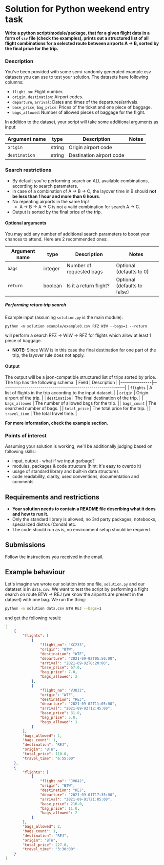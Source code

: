 # Solution for Python weekend entry task

**Write a python script/module/package, that for a given flight data in a form of `csv` file (check the examples), prints out a structured list of all flight combinations for a selected route between airports A -> B, sorted by the final price for the trip.**

### Description
You've been provided with some semi-randomly generated example csv datasets you can use to test your solution. The datasets have following columns:
- `flight_no`: Flight number.
- `origin`, `destination`: Airport codes.
- `departure`, `arrival`: Dates and times of the departures/arrivals.
- `base_price`, `bag_price`: Prices of the ticket and one piece of baggage.
- `bags_allowed`: Number of allowed pieces of baggage for the flight.

In addition to the dataset, your script will take some additional arguments as input:

| Argument name | type    | Description              | Notes                        |
|---------------|---------|--------------------------|------------------------------|
| `origin`      | string  | Origin airport code      |                              |
| `destination` | string  | Destination airport code |                              |

### Search restrictions
- By default you're performing search on ALL available combinations, according to search parameters.
- In case of a combination of A -> B -> C, the layover time in B should **not be less than 1 hour and more than 6 hours**.
- No repeating airports in the same trip!
    - A -> B -> A -> C is not a valid combination for search A -> C.
- Output is sorted by the final price of the trip.

#### Optional arguments
You may add any number of additional search parameters to boost your chances to attend. Here are 2 recommended ones:

| Argument name | type    | Description              | Notes                        |
|---------------|---------|--------------------------|------------------------------|
| `bags`        | integer | Number of requested bags | Optional (defaults to 0)     |
| `return`      | boolean | Is it a return flight?   | Optional (defaults to false) |

##### Performing return trip search
Example input (assuming `solution.py` is the main module):
```
python -m solution example/example0.csv RFZ WIW --bags=1 --return
```
will perform a search RFZ -> WIW -> RFZ for flights which allow at least 1 piece of baggage.

- **NOTE:** Since WIW is in this case the final destination for one part of the trip, the layover rule does not apply.

#### Output
The output will be a json-compatible structured list of trips sorted by price. The trip has the following schema:
| Field          | Description                                                   |
|----------------|---------------------------------------------------------------|
| `flights`      | A list of flights in the trip according to the input dataset. |
| `origin`       | Origin airport of the trip.                                   |
| `destination`  | The final destination of the trip.                            |
| `bags_allowed` | The number of allowed bags for the trip.                      |
| `bags_count`   | The searched number of bags.                                  |
| `total_price`  | The total price for the trip.                                 |
| `travel_time`  | The total travel time.                                        |

**For more information, check the example section.**

### Points of interest
Assuming your solution is working, we'll be additionally judging based on following skills:
- input, output - what if we input garbage?
- modules, packages & code structure (hint: it's easy to overdo it)
- usage of standard library and built-in data structures
- code readability, clarity, used conventions, documentation and comments

## Requirements and restrictions
- **Your solution needs to contain a README file describing what it does and how to run it.**
- Only the standard library is allowed, no 3rd party packages, notebooks, specialized distros (Conda) etc.
- The code should run as is, no environment setup should be required.

## Submissions
Follow the instructions you received in the email.

## Example behaviour

Let's imagine we wrote our solution into one file, `solution.py` and our datatset is in `data.csv`.
We want to test the script by performing a flight search on route BTW -> REJ (we know the airports are present in the dataset) with one bag. We run the thing:

```bash
python -m solution data.csv BTW REJ --bags=1
```
and get the following result:

```json
[
    {
        "flights": [
            {
                "flight_no": "XC233",
                "origin": "BTW",
                "destination": "WTF",
                "departure": "2021-09-02T05:50:00",
                "arrival": "2021-09-02T8:20:00",
                "base_price": 67.0,
                "bag_price": 7.0,
                "bags_allowed": 2
            },
            {
                "flight_no": "VJ832",
                "origin": "WTF",
                "destination": "REJ",
                "departure": "2021-09-02T11:05:00",
                "arrival": "2021-09-02T12:45:00",
                "base_price": 31.0,
                "bag_price": 5.0,
                "bags_allowed": 1
            }
        ],
        "bags_allowed": 1,
        "bags_count": 1,
        "destination": "REJ",
        "origin": "BTW",
        "total_price": 110.0,
        "travel_time": "6:55:00"
    },
    {
        "flights": [
            {
                "flight_no": "JV042",
                "origin": "BTW",
                "destination": "REJ",
                "departure": "2021-09-01T17:35:00",
                "arrival": "2021-09-01T21:05:00",
                "base_price": 216.0,
                "bag_price": 11.0,
                "bags_allowed": 2
            }
        ],
        "bags_allowed": 2,
        "bags_count": 1,
        "destination": "REJ",
        "origin": "BTW",
        "total_price": 227.0,
        "travel_time": "3:30:00"
    }
]
```
